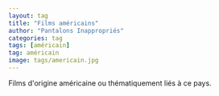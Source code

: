 ```yaml
---
layout: tag
title: "Films américains"
author: "Pantalons Inappropriés"
categories: tag
tags: [américain]
tag: américain
image: tags/americain.jpg
---
```


Films d'origine américaine ou thématiquement liés à ce pays.

